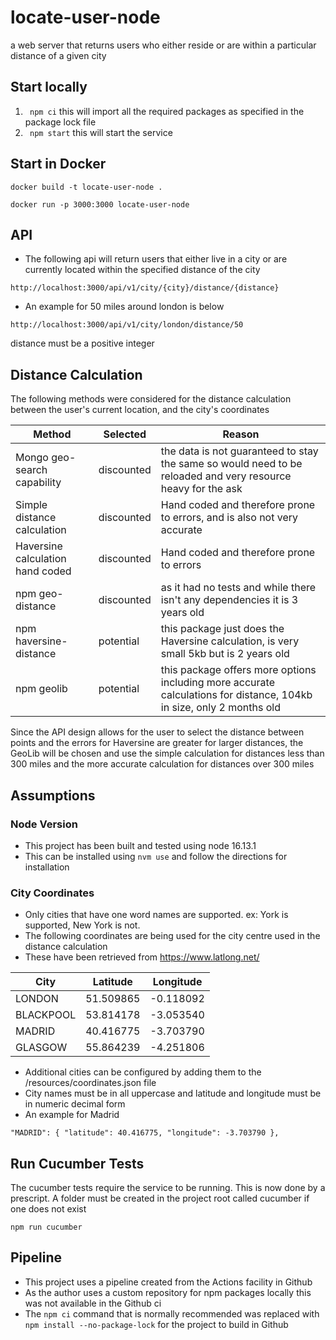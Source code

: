 # locate-user-node
a web server that returns users who either reside or are within a particular distance of a given city

## Start locally
1. ``` npm ci``` this will import all the required packages as specified in the package lock file
2. ``` npm start``` this will start the service

## Start in Docker
```
docker build -t locate-user-node .
```
```
docker run -p 3000:3000 locate-user-node
```

## API
 - The following api will return users that either live in a city or are currently located within the specified distance of the city
 
```http://localhost:3000/api/v1/city/{city}/distance/{distance}```

- An example for 50 miles around london is below

```http://localhost:3000/api/v1/city/london/distance/50```

distance must be a positive integer

## Distance Calculation
 The following methods were considered for the distance calculation between the user's current location, and the city's coordinates
 
 | Method | Selected| Reason |
 | ------ | ------ | ------ |
 | Mongo geo-search capability | discounted | the data is not guaranteed to stay the same so would need to be reloaded and very resource heavy for the ask |
 | Simple distance calculation | discounted | Hand coded and therefore prone to errors, and is also not very accurate |
 | Haversine calculation hand coded | discounted|Hand coded and therefore prone to errors |
 | npm geo-distance | discounted | as it had no tests and while there isn't any dependencies it is 3 years old|
 | npm haversine-distance | potential | this package just does the Haversine calculation, is very small 5kb but is 2 years old |
 | npm geolib | potential | this package offers more options including more accurate calculations for distance, 104kb in size, only 2 months old |
  
 Since the API design allows for the user to select the distance between points and the errors for Haversine are greater for larger distances,  the GeoLib will be chosen and use the simple calculation for distances less than 300 miles and the more accurate calculation for distances over 300 miles

## Assumptions
### Node Version
- This project has been built and tested using node 16.13.1
- This can be installed using `nvm use` and follow the directions for installation 
### City Coordinates
- Only cities that have one word names are supported.  ex: York is supported, New York is not.
- The following coordinates are being used for the city centre used in the distance calculation
- These have been retrieved from https://www.latlong.net/

 | City | Latitude | Longitude |
 | ---- | ------ | ------ |
 | LONDON | 51.509865 | -0.118092 |
 |BLACKPOOL|53.814178|-3.053540|
 |MADRID|40.416775|-3.703790|
 |GLASGOW|55.864239|-4.251806|
 
- Additional cities can be configured by adding them to the /resources/coordinates.json file
- City names must be in all uppercase and latitude and longitude must be in numeric decimal form
- An example for Madrid
```
"MADRID": { "latitude": 40.416775, "longitude": -3.703790 },
```
 
## Run Cucumber Tests
 The cucumber tests require the service to be running.  This is now done by a prescript.
 A folder must be created in the project root called cucumber if one does not exist
 ```
npm run cucumber
```

## Pipeline
 - This project uses a pipeline created from the Actions facility in Github
 - As the author uses a custom repository for npm packages locally this was not available in the Github ci
 - The ```npm ci``` command that is normally recommended was replaced with ```npm install --no-package-lock``` for the project to build in Github
